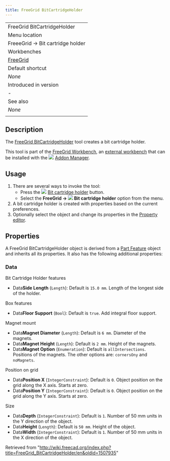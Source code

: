 ```yaml
---
title: FreeGrid BitCartridgeHolder
---
```


|                                                      |
| ---------------------------------------------------- |
| FreeGrid BitCartridgeHolder                          |
| Menu location                                        |
| FreeeGrid → Bit cartridge holder                     |
| Workbenches                                          |
| [FreeGrid](/FreeGrid_Workbench "FreeGrid Workbench") |
| Default shortcut                                     |
| _None_                                               |
| Introduced in version                                |
| -                                                    |
| See also                                             |
| _None_                                               |
|                                                      |

## Description

The [FreeGrid BitCartridgeHolder](/FreeGrid_BitCartridgeHolder "FreeGrid BitCartridgeHolder") tool creates a bit cartridge holder.

This tool is part of the [FreeGrid Workbench](/FreeGrid_Workbench "FreeGrid Workbench"), an [external workbench](/External_workbenches "External workbenches") that can be installed with the ![](/images/Std_AddonMgr.svg) [Addon Manager](/Std_AddonMgr "Std AddonMgr").

## Usage

1. There are several ways to invoke the tool:
   - Press the ![](/images/FreeGrid_BitCartridgeHolder.svg) [Bit cartridge holder](/FreeGrid_BitCartridgeHolder "FreeGrid BitCartridgeHolder") button.
   - Select the **FreeGrid → ![](/images/FreeGrid_BitCartridgeHolder.svg) Bit cartridge holder** option from the menu.
2. A bit cartridge holder is created with properties based on the current preferences.
3. Optionally select the object and change its properties in the [Property editor](/Property_editor "Property editor").

## Properties

A FreeGrid BitCartridgeHolder object is derived from a [Part Feature](/Part_Feature "Part Feature") object and inherits all its properties. It also has the following additional properties:

### Data

Bit Cartridge Holder features

- Data**Side Length** (`Length`): Default is `15.0 mm`. Length of the longest side of the holder.

Box features

- Data**Floor Support** (`Bool`): Default is `true`. Add integral floor support.

Magnet mount

- Data**Magnet Diameter** (`Length`): Default is `6 mm`. Diameter of the magnets.
- Data**Magnet Height** (`Length`): Default is `2 mm`. Height of the magnets.
- Data**Magnet Option** (`Enumeration`): Default is `allIntersections`. Positions of the magnets. The other options are: `cornersOny` and `noMagnets`.

Position on grid

- Data**Position X** (`IntegerConstraint`): Default is `0`. Object position on the grid along the X axis. Starts at zero.
- Data**Position Y** (`IntegerConstraint`): Default is `0`. Object position on the grid along the Y axis. Starts at zero.

Size

- Data**Depth** (`IntegerConstraint`): Default is `1`. Number of 50 mm units in the Y direction of the object.
- Data**Height** (`Length`): Default is `50 mm`. Height of the object.
- Data**Width** (`IntegerConstraint`): Default is `1`. Number of 50 mm units in the X direction of the object.

Retrieved from "<http://wiki.freecad.org/index.php?title=FreeGrid_BitCartridgeHolder/en&oldid=1507935>"
